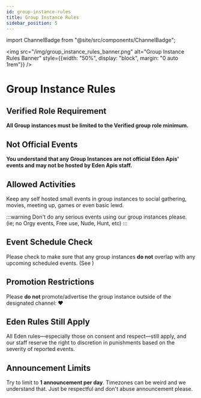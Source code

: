 ```yaml
---
id: group-instance-rules
title: Group Instance Rules
sidebar_position: 5
---
```


import ChannelBadge from "@site/src/components/ChannelBadge";

<img src="/img/group_instance_rules_banner.png" alt="Group Instance Rules Banner" style={{width: "50%", display: "block", margin: "0 auto 1rem"}} />

# Group Instance Rules

## Verified Role Requirement

**All Group instances must be limited to the Verified group role minimum.**

## Not Official Events

**You understand that any Group Instances are not official Eden Apis' events and may not be hosted by Eden Apis staff.**

## Allowed Activities

Keep any self hosted small events in group instances to social gathering, movies, meeting up, games or even basic lewd.

:::warning
Don't do any serious events using our group instances please. (ie; no Orgy events, Free use, Nude, Hunt, etc)
:::

## Event Schedule Check

Please check to make sure that any group instances **do not** overlap with any upcoming scheduled events. (See <ChannelBadge variant="post" label="📆｜events-schedule" link="https://discord.com/channels/734595073920204940/820927836411002890" />)

## Promotion Restrictions

Please **do not** promote/advertise the group instance outside of the designated channel: <ChannelBadge label="✌｜group-instances" link="https://discord.com/channels/734595073920204940/1294017724053323827" /> ❤️

## Eden Rules Still Apply

All Eden rules—especially those on consent and respect—still apply, and our staff reserve the right to discretion in punishments based on the severity of reported events.

## Announcement Limits

Try to limit to **1 announcement per day**. Timezones can be weird and we understand that. Just be respectful and don't abuse announcement please.

